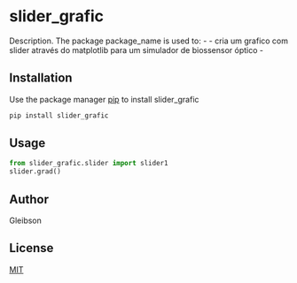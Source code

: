 # slider_grafic

Description. 
The package package_name is used to:
	- - cria um grafico com slider através do matplotlib para um simulador de biossensor óptico
	-

## Installation

Use the package manager [pip](https://pip.pypa.io/en/stable/) to install slider_grafic

```bash
pip install slider_grafic
```

## Usage

```python
from slider_grafic.slider import slider1
slider.grad()
```

## Author
Gleibson

## License
[MIT](https://choosealicense.com/licenses/mit/)
